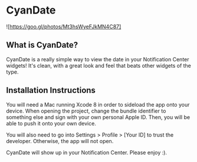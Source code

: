 # CyanDate
![https://goo.gl/photos/Mt3hsWyeFJkMN4C87]

## What is CyanDate?
CyanDate is a really simple way to view the date in your Notification Center widgets! It's clean, with a great look and feel that beats other widgets of the type.

## Installation Instructions
You will need a Mac running Xcode 8 in order to sideload the app onto your device. When opening the project, change the bundle identifier to something else and sign with your own personal Apple ID. Then, you will be able to push it onto your own device.

You will also need to go into Settings > Profile > [Your ID] to trust the developer. Otherwise, the app will not open.

CyanDate will show up in your Notification Center. Please enjoy :).

